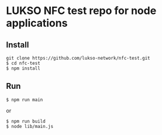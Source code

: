 # LUKSO NFC test repo for node applications

## Install

```
git clone https://github.com/lukso-network/nfc-test.git
$ cd nfc-test
$ npm install
```

## Run

```
$ npm run main
```

or

```
$ npm run build
$ node lib/main.js
```
